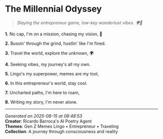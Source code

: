 # The Millennial Odyssey

> *Slaying the entrepreneur game, low-key wanderlust vibes. 🌍🚀*

**1.** No cap, I'm on a mission, chasing my vision, 💼


**2.** Bussin' through the grind, hustlin' like I'm fined.


**3.** Travel the world, explore the unknown, 🌍


**4.** Seeking vibes, my journey's all my own.


**5.** Lingo's my superpower, memes are my tool,


**6.** In this entrepreneur's world, stay cool.


**7.** Uncharted paths, I'm here to roam,


**8.** Writing my story, I'm never alone.



---

*Generated on 2025-08-15 at 08:48:53*  
**Creator**: Ricardo Barroca's AI Poetry Agent  
**Themes**: Gen Z Memes Lingo • Entrepreneur • Traveling  
**Collection**: A journey through consciousness and reality